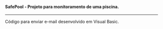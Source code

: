 #### SafePool - Projeto para monitoramento de uma piscina.
-----

Código para enviar e-mail desenvolvido em Visual Basic.
